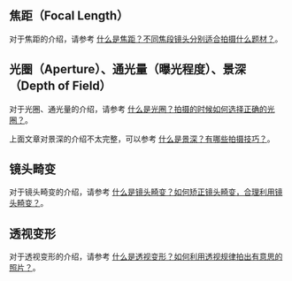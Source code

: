 ## 焦距（Focal Length）

对于焦距的介绍，请参考 [什么是焦距？不同焦段镜头分别适合拍摄什么题材？](https://zhuanlan.zhihu.com/p/110142019)。


## 光圈（Aperture）、通光量（曝光程度）、景深（Depth of Field）

对于光圈、通光量的介绍，请参考 [什么是光圈？拍摄的时候如何选择正确的光圈？](https://zhuanlan.zhihu.com/p/110141431)。

上面文章对景深的介绍不太完整，可以参考 [什么是景深？有哪些拍摄技巧？](https://zhuanlan.zhihu.com/p/67389489)。
 
## 镜头畸变

对于镜头畸变的介绍，请参考 [什么是镜头畸变？如何矫正镜头畸变，合理利用镜头畸变？](https://zhuanlan.zhihu.com/p/115666171)。

## 透视变形

对于透视变形的介绍，请参考 [什么是透视变形？如何利用透视规律拍出有意思的照片？](https://zhuanlan.zhihu.com/p/120424711)。


